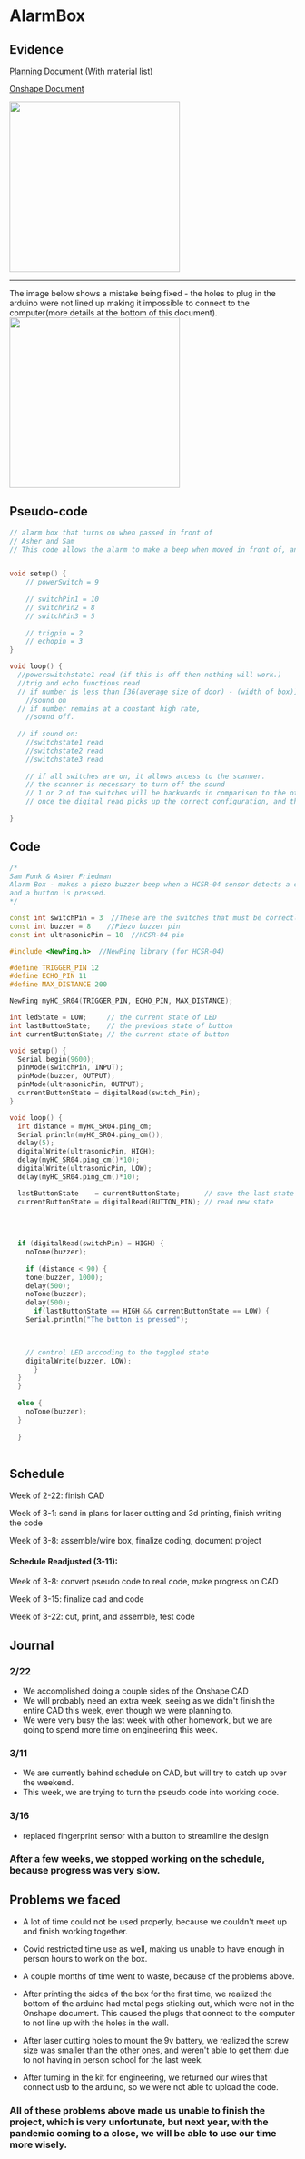 # AlarmBox

## Evidence
[Planning Document](https://docs.google.com/document/d/11-2wF_9yJS5I0nBnbIoVSM57Gn8QsEdFmUylcHFtpr0/edit)
(With material list)

[Onshape Document](https://cvilleschools.onshape.com/documents/62b61c312d311374f7377d1f/w/2b701c59b07ab7046ca70730/e/031eb83c64f35727659cf31c)

<img src = "https://github.com/sfunk02/UltrasonicRobot-AlarmBox/blob/main/Alarm%20Box%20main%20view.png" width = "300"> 

---
The image below shows a mistake being fixed - the holes to plug in the arduino were not lined up making it impossible to connect to the computer(more details at the bottom of this document).
<img src = "https://github.com/sfunk02/UltrasonicRobot-AlarmBox/blob/main/Alarm%20box%20Arduino%20zoom%20view.png" width = "300"> 




## Pseudo-code

```C++
// alarm box that turns on when passed in front of
// Asher and Sam
// This code allows the alarm to make a beep when moved in front of, and turned off when 3 switches are correctly oriented, and a fingerprint scanner is held.


void setup() {
    // powerSwitch = 9
    
    // switchPin1 = 10
    // switchPin2 = 8
    // switchPin3 = 5
    
    // trigpin = 2
    // echopin = 3
}

void loop() {
  //powerswitchstate1 read (if this is off then nothing will work.)
  //trig and echo functions read
  // if number is less than [36(average size of door) - (width of box)]
    //sound on
  // if number remains at a constant high rate, 
    //sound off.
  
  // if sound on:
    //switchstate1 read
    //switchstate2 read
    //switchstate3 read
  
    // if all switches are on, it allows access to the scanner.
    // the scanner is necessary to turn off the sound
    // 1 or 2 of the switches will be backwards in comparison to the others, so you have to remember which way to flip all 3.
    // once the digital read picks up the correct configuration, and the fingerprint scanner is held, the sound goes off, and has a 1 minute cooldown before it can turn on again.
    
}


```

## Code

```C++
/*
Sam Funk & Asher Friedman
Alarm Box - makes a piezo buzzer beep when a HCSR-04 sensor detects a change in distance. It can only be turned off if the correct 2 out of 3 switches are turned on
and a button is pressed. 
*/

const int switchPin = 3  //These are the switches that must be correctly flipped to turn off the buzzer.
const int buzzer = 8    //Piezo buzzer pin
const int ultrasonicPin = 10  //HCSR-04 pin

#include <NewPing.h>  //NewPing library (for HCSR-04)

#define TRIGGER_PIN 12
#define ECHO_PIN 11
#define MAX_DISTANCE 200

NewPing myHC_SR04(TRIGGER_PIN, ECHO_PIN, MAX_DISTANCE);

int ledState = LOW;     // the current state of LED
int lastButtonState;    // the previous state of button
int currentButtonState; // the current state of button

void setup() {
  Serial.begin(9600);
  pinMode(switchPin, INPUT);
  pinMode(buzzer, OUTPUT);
  pinMode(ultrasonicPin, OUTPUT);
  currentButtonState = digitalRead(switch_Pin);
}

void loop() {
  int distance = myHC_SR04.ping_cm;
  Serial.println(myHC_SR04.ping_cm());
  delay(5);
  digitalWrite(ultrasonicPin, HIGH);
  delay(myHC_SR04.ping_cm()*10);
  digitalWrite(ultrasonicPin, LOW);
  delay(myHC_SR04.ping_cm()*10);

  lastButtonState    = currentButtonState;      // save the last state
  currentButtonState = digitalRead(BUTTON_PIN); // read new state

  
  
  
  if (digitalRead(switchPin) = HIGH) {
    noTone(buzzer); 
  
    if (distance < 90) {
    tone(buzzer, 1000);
    delay(500);
    noTone(buzzer);
    delay(500);
      if(lastButtonState == HIGH && currentButtonState == LOW) {
    Serial.println("The button is pressed");

    

    // control LED arccoding to the toggled state
    digitalWrite(buzzer, LOW); 
      }
  } 
  }
  
  else {
    noTone(buzzer);
  }
  
  }
  
  ```
## Schedule

Week of 2-22: finish CAD

Week of 3-1: send in plans for laser cutting and 3d printing, finish writing the code

Week of 3-8: assemble/wire box, finalize coding, document project

#### Schedule Readjusted (3-11):

Week of 3-8: convert pseudo code to real code, make progress on CAD

Week of 3-15: finalize cad and code

Week of 3-22: cut, print, and assemble, test code

## Journal

### 2/22
* We accomplished doing a couple sides of the Onshape CAD
* We will probably need an extra week, seeing as we didn't finish the entire CAD this week, even though we were planning to.
* We were very busy the last week with other homework, but we are going to spend more time on engineering this week.

### 3/11
* We are currently behind schedule on CAD, but will try to catch up over the weekend. 
* This week, we are trying to turn the pseudo code into working code. 

### 3/16
* replaced fingerprint sensor with a button to streamline the design

### After a few weeks, we stopped working on the schedule, because progress was very slow.

## Problems we faced

* A lot of time could not be used properly, because we couldn't meet up and finish working together.
* Covid restricted time use as well, making us unable to have enough in person hours to work on the box.
* A couple months of time went to waste, because of the problems above.

* After printing the sides of the box for the first time, we realized the bottom of the arduino had metal pegs sticking out, which were not in the Onshape document. This caused the plugs that connect to the computer to not line up with the holes in the wall. 
* After laser cutting holes to mount the 9v battery, we realized the screw size was smaller than the other ones, and weren't able to get them due to not having in person school for the last week.
* After turning in the kit for engineering, we returned our wires that connect usb to the arduino, so we were not able to upload the code.
### All of these problems above made us unable to finish the project, which is very unfortunate, but next year, with the pandemic coming to a close, we will be able to use our time more wisely.
